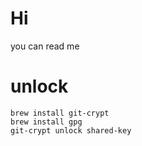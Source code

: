 # Hi
you can read me

# unlock

    brew install git-crypt
    brew install gpg
    git-crypt unlock shared-key
